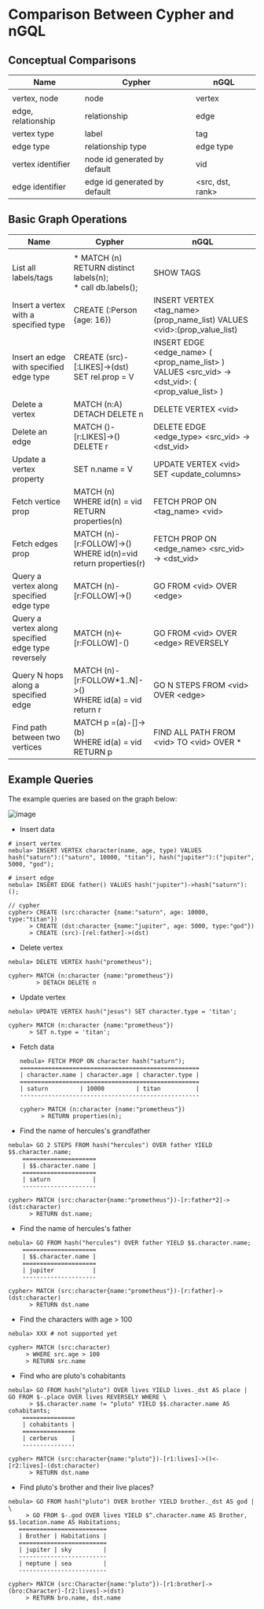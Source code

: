 # Comparison Between Cypher and nGQL


## Conceptual Comparisons

|Name               | Cypher | nGQL          |
| --- | --- | --- |
|  |  |  |
| vertex, node       | node  | vertex        |
| edge, relationship | relationship    | edge          |
| vertex type        | label   | tag           |
| edge type          | relationship type   | edge type     |
| vertex identifier          | node id generated by default | vid           |
| edge identifier        | edge id generated by default   |<src, dst, rank>  |


## Basic Graph Operations

Name                   | Cypher         | nGQL          |
| --- | --- | --- |
|  |  |  |
| List all labels/tags   | * MATCH (n) RETURN distinct labels(n);  <br/> * call db.labels(); | SHOW TAGS |
| Insert a vertex with a specified type | CREATE (:Person {age: 16}) | INSERT VERTEX <tag_name> (prop_name_list) VALUES \<vid>:(prop_value_list) |
| Insert an edge with specified edge type | CREATE (src)-[:LIKES]->(dst) <br/> SET rel.prop = V | INSERT EDGE <edge_name> ( <prop_name_list> ) VALUES <src_vid> -> <dst_vid>: ( <prop_value_list> ) |
| Delete a vertex | MATCH (n:A)  <br/> DETACH DELETE n | DELETE VERTEX \<vid> |
| Delete an edge  | MATCH ()-[r:LIKES]->() <br/> DELETE r | DELETE EDGE <edge_type> \<src_vid> -> \<dst_vid> |
| Update a vertex property |SET n.name = V | UPDATE VERTEX \<vid> SET <update_columns> |
| Fetch vertice prop| MATCH (n) <br/> WHERE id(n) = vid  <br/> RETURN properties(n) | FETCH PROP ON <tag_name> \<vid>|
| Fetch edges prop  | MATCH (n)-[r:FOLLOW]->() <br/> WHERE id(n)=vid <br/> return properties(r)| FETCH PROP ON <edge_name> <src_vid> -> <dst_vid> |
| Query a vertex along specified edge type |MATCH (n)-[r:FOLLOW]->() | GO FROM \<vid> OVER  \<edge> |
| Query a vertex along specified edge type reversely | MATCH (n)<-[r:FOLLOW]-()| GO FROM \<vid>  OVER \<edge> REVERSELY |
| Query N hops along a specified edge |MATCH (n)-[r:FOLLOW*1..N]->() <br/> WHERE id(a) = vid <br/> return r | GO N STEPS FROM \<vid> OVER \<edge> |
| Find path between two vertices |MATCH p =(a)-[]->(b) <br/> WHERE id(a) = vid <br/> RETURN p | FIND ALL PATH FROM \<vid> TO \<vid> OVER * |

## Example Queries

The example queries are based on the graph below:

![image](https://user-images.githubusercontent.com/42762957/71503167-0e264b80-28af-11ea-87c5-76f4fd1275cd.png)

- Insert data
  
```
# insert vertex
nebula> INSERT VERTEX character(name, age, type) VALUES hash("saturn"):("saturn", 10000, "titan"), hash("jupiter"):("jupiter", 5000, "god");

# insert edge
nebula> INSERT EDGE father() VALUES hash("jupiter")->hash("saturn"):();

// cypher
cypher> CREATE (src:character {name:"saturn", age: 10000, type:"titan"})
      > CREATE (dst:character {name:"jupiter", age: 5000, type:"god"})
      > CREATE (src)-[rel:father]->(dst)
 ```
 

- Delete vertex
  
```
nebula> DELETE VERTEX hash("prometheus");
  
cypher> MATCH (n:character {name:"prometheus"})
        > DETACH DELETE n 
```

- Update vertex

```
nebula> UPDATE VERTEX hash("jesus") SET character.type = 'titan';

cypher> MATCH (n:character {name:"prometheus"})
      > SET n.type = 'titan';
```

- Fetch data
  
  ```
  nebula> FETCH PROP ON character hash("saturn");
  ===================================================
  | character.name | character.age | character.type |
  ===================================================
  | saturn         | 10000         | titan          |
  ---------------------------------------------------

  cypher> MATCH (n:character {name:"prometheus"})
        > RETURN properties(n);
  ```

- Find the name of hercules's grandfather

```
nebula> GO 2 STEPS FROM hash("hercules") OVER father YIELD  $$.character.name;
    =====================
    | $$.character.name |
    =====================
    | saturn            |
    ---------------------

cypher> MATCH (src:character{name:"prometheus"})-[r:father*2]->(dst:character)
      > RETURN dst.name;
```

- Find the name of hercules's father

```
nebula> GO FROM hash("hercules") OVER father YIELD $$.character.name;
    =====================
    | $$.character.name |
    =====================
    | jupiter           |
    ---------------------

cypher> MATCH (src:character{name:"prometheus"})-[r:father]->(dst:character)
      > RETURN dst.name
```

- Find the characters with age > 100

 ```
nebula> XXX # not supported yet
    
cypher> MATCH (src:character)
      > WHERE src.age > 100
      > RETURN src.name
```

- Find who are pluto's cohabitants

```
nebula> GO FROM hash("pluto") OVER lives YIELD lives._dst AS place | GO FROM $-.place OVER lives REVERSELY WHERE \
      > $$.character.name != "pluto" YIELD $$.character.name AS cohabitants;
    ===============
    | cohabitants |
    ===============
    | cerberus    |
    ---------------

cypher> MATCH (src:character{name:"pluto"})-[r1:lives]->()<-[r2:lives]-(dst:character)
      > RETURN dst.name
```

-  Find pluto's brother and their live places?

 ```
nebula> GO FROM hash("pluto") OVER brother YIELD brother._dst AS god | \
      > GO FROM $-.god OVER lives YIELD $^.character.name AS Brother, $$.location.name AS Habitations;
    =========================
    | Brother | Habitations |
    =========================
    | jupiter | sky         |
    -------------------------
    | neptune | sea         |
    -------------------------

cypher> MATCH (src:Character{name:"pluto"})-[r1:brother]->(bro:Character)-[r2:lives]->(dst)
      > RETURN bro.name, dst.name
```
